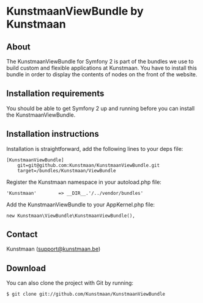 KunstmaanViewBundle by Kunstmaan
=================================

About
-----
The KunstmaanViewBundle for Symfony 2 is part of the bundles we use to build custom and flexible applications at Kunstmaan.
You have to install this bundle in order to display the contents of nodes on the front of the website.

Installation requirements
-------------------------
You should be able to get Symfony 2 up and running before you can install the KunstmaanViewBundle.

Installation instructions
-------------------------
Installation is straightforward, add the following lines to your deps file:

```
[KunstmaanViewBundle]
    git=git@github.com:Kunstmaan/KunstmaanViewBundle.git
    target=/bundles/Kunstmaan/ViewBundle
```

Register the Kunstmaan namespace in your autoload.php file:

```
'Kunstmaan'        => __DIR__.'/../vendor/bundles'
```

Add the KunstmaanViewBundle to your AppKernel.php file:

```
new Kunstmaan\ViewBundle\KunstmaanViewBundle(),
```

Contact
-------
Kunstmaan (support@kunstmaan.be)

Download
--------
You can also clone the project with Git by running:

```
$ git clone git://github.com/Kunstmaan/KunstmaanViewBundle
```